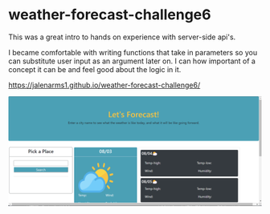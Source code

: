 # weather-forecast-challenge6

This was a great intro to hands on experience with server-side api's.

I became comfortable with writing functions that take in parameters so you can substitute user input as an argument later on. I can how important of a concept it can be and feel good about the logic in it.

https://jalenarms1.github.io/weather-forecast-challenge6/

![screenshot of image](assets/weatherScreenshot.png)
